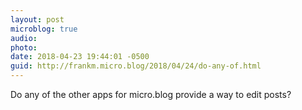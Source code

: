 ```yaml
---
layout: post
microblog: true
audio: 
photo: 
date: 2018-04-23 19:44:01 -0500
guid: http://frankm.micro.blog/2018/04/24/do-any-of.html
---
```

Do any of the other apps for micro.blog provide a way to edit posts?
